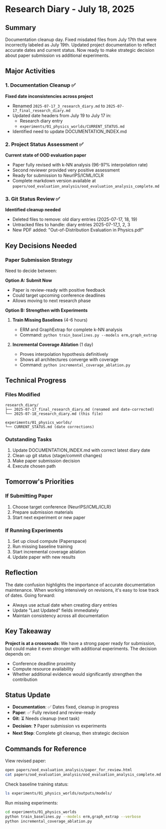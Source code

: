 # Research Diary - July 18, 2025

## Summary
Documentation cleanup day. Fixed misdated files from July 17th that were incorrectly labeled as July 19th. Updated project documentation to reflect accurate dates and current status. Now ready to make strategic decision about paper submission vs additional experiments.

## Major Activities

### 1. Documentation Cleanup ✅
**Fixed date inconsistencies across project**
- Renamed `2025-07-17_3_research_diary.md` to `2025-07-17_final_research_diary.md`
- Updated date headers from July 19 to July 17 in:
  - Research diary entry
  - `experiments/01_physics_worlds/CURRENT_STATUS.md`
- Identified need to update DOCUMENTATION_INDEX.md

### 2. Project Status Assessment ✅
**Current state of OOD evaluation paper**
- Paper fully revised with k-NN analysis (96-97% interpolation rate)
- Second reviewer provided very positive assessment
- Ready for submission to NeurIPS/ICML/ICLR
- Complete markdown version available at `papers/ood_evaluation_analysis/ood_evaluation_analysis_complete.md`

### 3. Git Status Review ✅
**Identified cleanup needed**
- Deleted files to remove: old diary entries (2025-07-17, 18, 19)
- Untracked files to handle: diary entries 2025-07-17_1, 2, 3
- New PDF added: "Out-of-Distribution Evaluation in Physics.pdf"

## Key Decisions Needed

### Paper Submission Strategy
Need to decide between:

**Option A: Submit Now**
- Paper is review-ready with positive feedback
- Could target upcoming conference deadlines
- Allows moving to next research phase

**Option B: Strengthen with Experiments**
1. **Train Missing Baselines** (4-6 hours)
   - ERM and GraphExtrap for complete k-NN analysis
   - Command: `python train_baselines.py --models erm,graph_extrap`

2. **Incremental Coverage Ablation** (1 day)
   - Proves interpolation hypothesis definitively
   - Shows all architectures converge with coverage
   - Command: `python incremental_coverage_ablation.py`

## Technical Progress

### Files Modified
```
research_diary/
├── 2025-07-17_final_research_diary.md (renamed and date-corrected)
└── 2025-07-18_research_diary.md (this file)

experiments/01_physics_worlds/
└── CURRENT_STATUS.md (date corrections)
```

### Outstanding Tasks
1. Update DOCUMENTATION_INDEX.md with correct latest diary date
2. Clean up git status (stage/commit changes)
3. Make paper submission decision
4. Execute chosen path

## Tomorrow's Priorities

### If Submitting Paper
1. Choose target conference (NeurIPS/ICML/ICLR)
2. Prepare submission materials
3. Start next experiment or new paper

### If Running Experiments
1. Set up cloud compute (Paperspace)
2. Run missing baseline training
3. Start incremental coverage ablation
4. Update paper with new results

## Reflection

The date confusion highlights the importance of accurate documentation maintenance. When working intensively on revisions, it's easy to lose track of dates. Going forward:
- Always use actual date when creating diary entries
- Update "Last Updated" fields immediately
- Maintain consistency across all documentation

## Key Takeaway

**Project is at a crossroads**: We have a strong paper ready for submission, but could make it even stronger with additional experiments. The decision depends on:
- Conference deadline proximity
- Compute resource availability  
- Whether additional evidence would significantly strengthen the contribution

## Status Update

- **Documentation**: ✅ Dates fixed, cleanup in progress
- **Paper**: ✅ Fully revised and review-ready
- **Git**: ⏳ Needs cleanup (next task)
- **Decision**: ❓ Paper submission vs experiments
- **Next Step**: Complete git cleanup, then strategic decision

## Commands for Reference

View revised paper:
```bash
open papers/ood_evaluation_analysis/paper_for_review.html
cat papers/ood_evaluation_analysis/ood_evaluation_analysis_complete.md
```

Check baseline training status:
```bash
ls experiments/01_physics_worlds/outputs/models/
```

Run missing experiments:
```bash
cd experiments/01_physics_worlds
python train_baselines.py --models erm,graph_extrap --verbose
python incremental_coverage_ablation.py
```